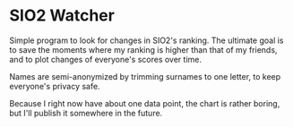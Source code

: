 SIO2 Watcher
===

Simple program to look for changes in SIO2's ranking. The ultimate goal is to save the moments
where my ranking is higher than that of my friends, and to plot changes of everyone's scores over time.

Names are semi-anonymized by trimming surnames to one letter, to keep everyone's privacy safe.

Because I right now have about one data point, the chart is rather boring, but I'll publish it somewhere in the future.